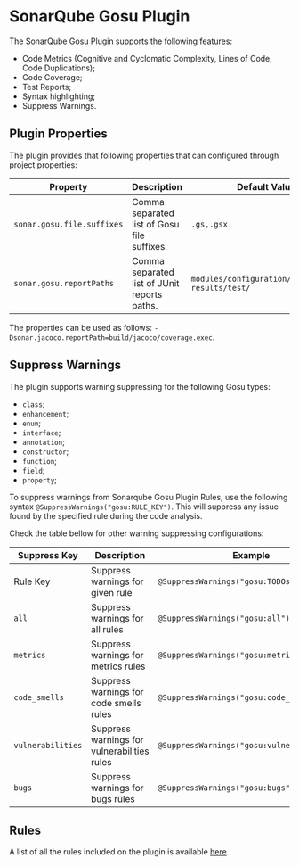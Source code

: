 # SonarQube Gosu Plugin

The SonarQube Gosu Plugin supports the following features:

- Code Metrics (Cognitive and Cyclomatic Complexity, Lines of Code, Code Duplications);
- Code Coverage;
- Test Reports;
- Syntax highlighting;
- Suppress Warnings.

## Plugin Properties

The plugin provides that following properties that can configured through project properties:

| Property                   | Description                                  | Default Value                                    |
|----------------------------|----------------------------------------------|--------------------------------------------------|
| `sonar.gosu.file.suffixes` | Comma separated list of Gosu file suffixes.  | `.gs,.gsx`                                       |
| `sonar.gosu.reportPaths`   | Comma separated list of JUnit reports paths. | `modules/configuration/build/test-results/test/` |

The properties can be used as follows: `-Dsonar.jacoco.reportPath=build/jacoco/coverage.exec`.

## Suppress Warnings

The plugin supports warning suppressing for the following Gosu types:
- `class`;
- `enhancement`;
- `enum`;
- `interface`;
- `annotation`;
- `constructor`;
- `function`;
- `field`;
- `property`;

To suppress warnings from Sonarqube Gosu Plugin Rules, use the following syntax `@SuppressWarnings("gosu:RULE_KEY")`. 
This will suppress any issue found by the specified rule during the code analysis. 

Check the table bellow for other warning suppressing configurations:

| Suppress Key       | Description                                 | Example                                     |
|--------------------|---------------------------------------------|---------------------------------------------|
| Rule Key           | Suppress warnings for given rule            | `@SuppressWarnings("gosu:TODOsRule")`       |
| `all`              | Suppress warnings for all rules             | `@SuppressWarnings("gosu:all")`             |
| `metrics`          | Suppress warnings for metrics rules         | `@SuppressWarnings("gosu:metrics")`         |
| `code_smells`      | Suppress warnings for code smells rules     | `@SuppressWarnings("gosu:code_smells")`     |
| `vulnerabilities`  | Suppress warnings for vulnerabilities rules | `@SuppressWarnings("gosu:vulnerabilities")` |
| `bugs`             | Suppress warnings for bugs rules            | `@SuppressWarnings("gosu:bugs")`            |

## Rules

A list of all the rules included on the plugin is available [here](RULES.md).
